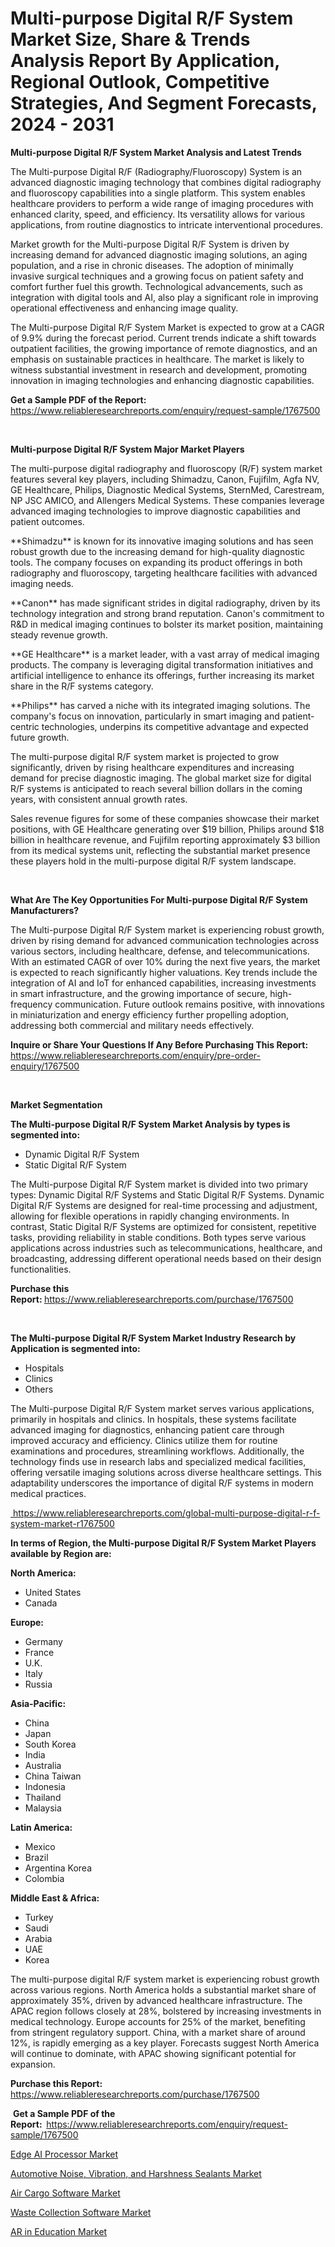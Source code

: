 <p><h1>Multi-purpose Digital R/F System Market Size, Share & Trends Analysis Report By Application, Regional Outlook, Competitive Strategies, And Segment Forecasts, 2024 - 2031</h1></p><p><strong>Multi-purpose Digital R/F System Market Analysis and Latest Trends</strong></p>
<p><p>The Multi-purpose Digital R/F (Radiography/Fluoroscopy) System is an advanced diagnostic imaging technology that combines digital radiography and fluoroscopy capabilities into a single platform. This system enables healthcare providers to perform a wide range of imaging procedures with enhanced clarity, speed, and efficiency. Its versatility allows for various applications, from routine diagnostics to intricate interventional procedures.</p><p>Market growth for the Multi-purpose Digital R/F System is driven by increasing demand for advanced diagnostic imaging solutions, an aging population, and a rise in chronic diseases. The adoption of minimally invasive surgical techniques and a growing focus on patient safety and comfort further fuel this growth. Technological advancements, such as integration with digital tools and AI, also play a significant role in improving operational effectiveness and enhancing image quality.</p><p>The Multi-purpose Digital R/F System Market is expected to grow at a CAGR of 9.9% during the forecast period. Current trends indicate a shift towards outpatient facilities, the growing importance of remote diagnostics, and an emphasis on sustainable practices in healthcare. The market is likely to witness substantial investment in research and development, promoting innovation in imaging technologies and enhancing diagnostic capabilities.</p></p>
<p><strong>Get a Sample PDF of the Report:&nbsp;</strong> <a href="https://www.reliableresearchreports.com/enquiry/request-sample/1767500?utm_campaign=16&utm_medium=2&utm_source=Github&utm_content=ia&utm_term=20122024&utm_id=multi-purpose-digital-rf-system">https://www.reliableresearchreports.com/enquiry/request-sample/1767500</a></p>
<p>&nbsp;</p>
<p><strong>Multi-purpose Digital R/F System Major Market Players</strong></p>
<p><p>The multi-purpose digital radiography and fluoroscopy (R/F) system market features several key players, including Shimadzu, Canon, Fujifilm, Agfa NV, GE Healthcare, Philips, Diagnostic Medical Systems, SternMed, Carestream, NP JSC AMICO, and Allengers Medical Systems. These companies leverage advanced imaging technologies to improve diagnostic capabilities and patient outcomes.</p><p>**Shimadzu** is known for its innovative imaging solutions and has seen robust growth due to the increasing demand for high-quality diagnostic tools. The company focuses on expanding its product offerings in both radiography and fluoroscopy, targeting healthcare facilities with advanced imaging needs.</p><p>**Canon** has made significant strides in digital radiography, driven by its technology integration and strong brand reputation. Canon's commitment to R&D in medical imaging continues to bolster its market position, maintaining steady revenue growth.</p><p>**GE Healthcare** is a market leader, with a vast array of medical imaging products. The company is leveraging digital transformation initiatives and artificial intelligence to enhance its offerings, further increasing its market share in the R/F systems category.</p><p>**Philips** has carved a niche with its integrated imaging solutions. The company's focus on innovation, particularly in smart imaging and patient-centric technologies, underpins its competitive advantage and expected future growth.</p><p>The multi-purpose digital R/F system market is projected to grow significantly, driven by rising healthcare expenditures and increasing demand for precise diagnostic imaging. The global market size for digital R/F systems is anticipated to reach several billion dollars in the coming years, with consistent annual growth rates.</p><p>Sales revenue figures for some of these companies showcase their market positions, with GE Healthcare generating over $19 billion, Philips around $18 billion in healthcare revenue, and Fujifilm reporting approximately $3 billion from its medical systems unit, reflecting the substantial market presence these players hold in the multi-purpose digital R/F system landscape.</p></p>
<p>&nbsp;</p>
<p><strong>What Are The Key Opportunities For Multi-purpose Digital R/F System Manufacturers?</strong></p>
<p><p>The Multi-purpose Digital R/F System market is experiencing robust growth, driven by rising demand for advanced communication technologies across various sectors, including healthcare, defense, and telecommunications. With an estimated CAGR of over 10% during the next five years, the market is expected to reach significantly higher valuations. Key trends include the integration of AI and IoT for enhanced capabilities, increasing investments in smart infrastructure, and the growing importance of secure, high-frequency communication. Future outlook remains positive, with innovations in miniaturization and energy efficiency further propelling adoption, addressing both commercial and military needs effectively.</p></p>
<p><strong>Inquire or Share Your Questions If Any Before Purchasing This Report:</strong> <a href="https://www.reliableresearchreports.com/enquiry/pre-order-enquiry/1767500?utm_campaign=16&utm_medium=2&utm_source=Github&utm_content=ia&utm_term=20122024&utm_id=multi-purpose-digital-rf-system">https://www.reliableresearchreports.com/enquiry/pre-order-enquiry/1767500</a></p>
<p>&nbsp;</p>
<p><strong>Market Segmentation</strong></p>
<p><strong>The Multi-purpose Digital R/F System Market Analysis by types is segmented into:</strong></p>
<p><ul><li>Dynamic Digital R/F System</li><li>Static Digital R/F System</li></ul></p>
<p><p>The Multi-purpose Digital R/F System market is divided into two primary types: Dynamic Digital R/F Systems and Static Digital R/F Systems. Dynamic Digital R/F Systems are designed for real-time processing and adjustment, allowing for flexible operations in rapidly changing environments. In contrast, Static Digital R/F Systems are optimized for consistent, repetitive tasks, providing reliability in stable conditions. Both types serve various applications across industries such as telecommunications, healthcare, and broadcasting, addressing different operational needs based on their design functionalities.</p></p>
<p><strong>Purchase this Report:&nbsp;</strong><a href="https://www.reliableresearchreports.com/purchase/1767500?utm_campaign=16&utm_medium=2&utm_source=Github&utm_content=ia&utm_term=20122024&utm_id=multi-purpose-digital-rf-system">https://www.reliableresearchreports.com/purchase/1767500</a></p>
<p>&nbsp;</p>
<p><strong>The Multi-purpose Digital R/F System Market Industry Research by Application is segmented into:</strong></p>
<p><ul><li>Hospitals</li><li>Clinics</li><li>Others</li></ul></p>
<p><p>The Multi-purpose Digital R/F System market serves various applications, primarily in hospitals and clinics. In hospitals, these systems facilitate advanced imaging for diagnostics, enhancing patient care through improved accuracy and efficiency. Clinics utilize them for routine examinations and procedures, streamlining workflows. Additionally, the technology finds use in research labs and specialized medical facilities, offering versatile imaging solutions across diverse healthcare settings. This adaptability underscores the importance of digital R/F systems in modern medical practices.</p></p>
<p><a href="https://www.reliableresearchreports.com/global-multi-purpose-digital-r-f-system-market-r1767500?utm_campaign=16&utm_medium=2&utm_source=Github&utm_content=ia&utm_term=20122024&utm_id=multi-purpose-digital-rf-system">&nbsp;https://www.reliableresearchreports.com/global-multi-purpose-digital-r-f-system-market-r1767500</a></p>
<p><strong>In terms of Region, the Multi-purpose Digital R/F System Market Players available by Region are:</strong></p>
<p>
    <p> <strong> North America: </strong>
        <ul>
            <li>United States</li>
            <li>Canada</li>
        </ul>
        </p> 
    <p> <strong> Europe: </strong>
        <ul>
            <li>Germany</li>
            <li>France</li>
            <li>U.K.</li>
            <li>Italy</li>
            <li>Russia</li>
        </ul>
        </p> 
    <p> <strong> Asia-Pacific: </strong>
        <ul>
            <li>China</li>
            <li>Japan</li>
            <li>South Korea</li>
            <li>India</li>
            <li>Australia</li>
            <li>China Taiwan</li>
            <li>Indonesia</li>
            <li>Thailand</li>
            <li>Malaysia</li>
        </ul>
        </p> 
    <p> <strong> Latin America: </strong>
        <ul>
            <li>Mexico</li>
            <li>Brazil</li>
            <li>Argentina Korea</li>
            <li>Colombia</li>
        </ul>
        </p> 
    <p> <strong> Middle East & Africa: </strong>
        <ul>
            <li>Turkey</li>
            <li>Saudi</li>
            <li>Arabia</li>
            <li>UAE</li>
            <li>Korea</li>
        </ul>
    </p>
    </p>
<p><p>The multi-purpose digital R/F system market is experiencing robust growth across various regions. North America holds a substantial market share of approximately 35%, driven by advanced healthcare infrastructure. The APAC region follows closely at 28%, bolstered by increasing investments in medical technology. Europe accounts for 25% of the market, benefiting from stringent regulatory support. China, with a market share of around 12%, is rapidly emerging as a key player. Forecasts suggest North America will continue to dominate, with APAC showing significant potential for expansion.</p></p>
<p><strong>Purchase this Report: </strong><a href="https://www.reliableresearchreports.com/purchase/1767500?utm_campaign=16&utm_medium=2&utm_source=Github&utm_content=ia&utm_term=20122024&utm_id=multi-purpose-digital-rf-system">https://www.reliableresearchreports.com/purchase/1767500</a></p>
<p>&nbsp;<strong>Get a Sample PDF of the Report:&nbsp;&nbsp;</strong><a href="https://www.reliableresearchreports.com/enquiry/request-sample/1767500?utm_campaign=16&utm_medium=2&utm_source=Github&utm_content=ia&utm_term=20122024&utm_id=multi-purpose-digital-rf-system">https://www.reliableresearchreports.com/enquiry/request-sample/1767500</a></p>
<p><strong></strong></p>
<p><p><a href="https://www.linkedin.com/pulse/future-market-revenue-growth-edge-ai-processor-148-cagr-2024-pcktc?utm_campaign=16&utm_medium=2&utm_source=Github&utm_content=ia&utm_term=20122024&utm_id=multi-purpose-digital-rf-system">Edge AI Processor Market</a></p><p><a href="https://github.com/YashRP12/Market-Research-Report-List-6/blob/main/automotive-noise-vibration-and-harshness-sealants-market.md?utm_campaign=16&utm_medium=2&utm_source=Github&utm_content=ia&utm_term=20122024&utm_id=multi-purpose-digital-rf-system">Automotive Noise, Vibration, and Harshness Sealants Market</a></p><p><a href="https://www.linkedin.com/pulse/insights-air-cargo-software-market-from-2024-2031-projecting-e1agc?utm_campaign=16&utm_medium=2&utm_source=Github&utm_content=ia&utm_term=20122024&utm_id=multi-purpose-digital-rf-system">Air Cargo Software Market</a></p><p><a href="https://github.com/JosephineMcguire65/Market-Research-Report-List-1/blob/main/waste-collection-software-market.md?utm_campaign=16&utm_medium=2&utm_source=Github&utm_content=ia&utm_term=20122024&utm_id=multi-purpose-digital-rf-system">Waste Collection Software Market</a></p><p><a href="https://www.linkedin.com/pulse/global-ar-education-market-focus-application-end-use-industry-ll27c?utm_campaign=16&utm_medium=2&utm_source=Github&utm_content=ia&utm_term=20122024&utm_id=multi-purpose-digital-rf-system">AR in Education Market</a></p></p>